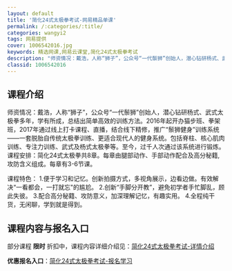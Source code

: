 ```yaml
---
layout: default
title: '简化24式太极拳考试-网易精品单课'
permalink: /:categories/:title/
categories: wangyi2
tags: 网易提供
cover: 1006542016.jpg
keywords: 精选网课,网易云课堂,简化24式太极拳考试
description: "师资情况：戴浩，人称“狮子”，公众号“一代鬃狮”创始人，潜心钻研杨式、武式太极拳多年，学有所成，总结出简单高效的训练方法。2016年起开办猫步班、拳架班，2017年通过线上打卡课程、直播，结"
classid: 1006542016
---
```


## 课程介绍

师资情况：戴浩，人称“狮子”，公众号“一代鬃狮”创始人，潜心钻研杨式、武式太极拳多年，学有所成，总结出简单高效的训练方法。2016年起开办猫步班、拳架班，2017年通过线上打卡课程、直播，结合线下精修，推广“鬃狮健身”训练系统——一套脱胎自传统太极拳训练、更适合现代人的健身系统。包括脊柱、核心肌肉训练、专注力训练、武式及杨式太极拳等。至今，过千人次通过该系统进行锻炼。
课程安排：简化24式太极拳共8章。每章由腿部动作、手部动作配合及高分秘籍,攻防含义组成。每章有3-6节课。

课程特色：
1.便于学习和记忆。创新拍摄方式，多视角展示，边看边做。有效解决“一看都会，一打就忘"的尴尬。
2.创新“手脚分开教”，避免初学者手忙脚乱，顾此失彼。
3.配合高分秘籍、攻防意义，加深理解记忆，有趣实用。
4.全程纯干货，无闲聊，学到就是得到。

## 课程内容与报名入口

部分课程 **限时** 折扣中，课程内容详细介绍见：[简化24式太极拳考试-详情介绍](https://study.163.com/course/introduction/1006542016.htm?share=1&shareId=1025206652&utm_campaign=share&utm_medium=iphoneShare&utm_source=&utm_u=1025206652)

**优惠报名入口**：[简化24式太极拳考试-报名学习](https://study.163.com/course/introduction/1006542016.htm?share=1&shareId=1025206652&utm_campaign=share&utm_medium=iphoneShare&utm_source=&utm_u=1025206652)

